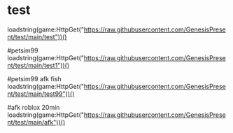 # test

loadstring(game:HttpGet("https://raw.githubusercontent.com/GenesisPresent/test/main/test"))()

#petsim99
loadstring(game:HttpGet("https://raw.githubusercontent.com/GenesisPresent/test/main/test1"))()

#petsim99 afk fish
loadstring(game:HttpGet("https://raw.githubusercontent.com/GenesisPresent/test/main/test99"))()

#afk roblox 20min
loadstring(game:HttpGet("https://raw.githubusercontent.com/GenesisPresent/test/main/afk"))()
